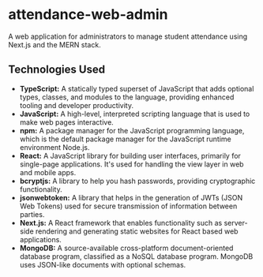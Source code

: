 # attendance-web-admin

A web application for administrators to manage student attendance using Next.js and the MERN stack.

## Technologies Used

- **TypeScript:** A statically typed superset of JavaScript that adds optional types, classes, and modules to the language, providing enhanced tooling and developer productivity.
- **JavaScript:** A high-level, interpreted scripting language that is used to make web pages interactive.
- **npm:** A package manager for the JavaScript programming language, which is the default package manager for the JavaScript runtime environment Node.js.
- **React:** A JavaScript library for building user interfaces, primarily for single-page applications. It's used for handling the view layer in web and mobile apps.
- **bcryptjs:** A library to help you hash passwords, providing cryptographic functionality.
- **jsonwebtoken:** A library that helps in the generation of JWTs (JSON Web Tokens) used for secure transmission of information between parties.
- **Next.js:** A React framework that enables functionality such as server-side rendering and generating static websites for React based web applications.
- **MongoDB:** A source-available cross-platform document-oriented database program, classified as a NoSQL database program. MongoDB uses JSON-like documents with optional schemas.
